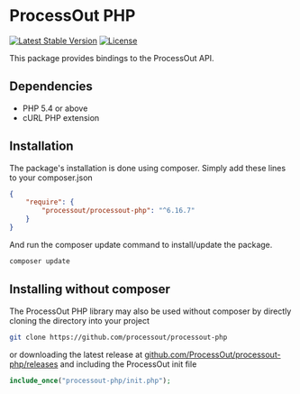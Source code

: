 ProcessOut PHP
==============

[![Latest Stable Version](https://poser.pugx.org/processout/processout-php/v/stable)](https://packagist.org/packages/processout/processout-php)
[![License](https://poser.pugx.org/processout/processout-php/license)](https://packagist.org/packages/processout/processout-php)

This package provides bindings to the ProcessOut API.

Dependencies
------------

* PHP 5.4 or above
* cURL PHP extension

Installation
------------

The package's installation is done using composer. Simply add these lines to your composer.json

```json
{
    "require": {
        "processout/processout-php": "^6.16.7"
    }
}
```

And run the composer update command to install/update the package.

```sh
composer update
```

Installing without composer
------------

The ProcessOut PHP library may also be used without composer by directly
cloning the directory into your project

```sh
git clone https://github.com/processout/processout-php
```

or downloading the latest release at 
[github.com/ProcessOut/processout-php/releases](https://github.com/ProcessOut/processout-php/releases)
and including the ProcessOut init file

```php
include_once("processout-php/init.php");
```

